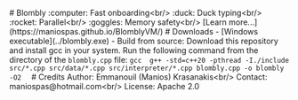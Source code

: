 #   B l o m b l y 
 
 
 
 : c o m p u t e r :   F a s t   o n b o a r d i n g < b r / > 
 
 : d u c k :   D u c k   t y p i n g < b r / > 
 
 : r o c k e t :   P a r a l l e l < b r / > 
 
 : g o g g l e s :   M e m o r y   s a f e t y < b r / > 
 
 
 
 [ L e a r n   m o r e . . . ] ( h t t p s : / / m a n i o s p a s . g i t h u b . i o / B l o m b l y V M / )
 
 
 
 
 #   D o w n l o a d s 
 
 
 
 -   [ W i n d o w s   e x e c u t a b l e ] ( . . / b l o m b l y . e x e ) 
 
 
 
 -   B u i l d   f r o m   s o u r c e :   D o w n l o a d   t h i s   r e p o s i t o r y   a n d   i n s t a l l   g c c   i n   y o u r   s y s t e m . 
 
 R u n   t h e   f o l l o w i n g   c o m m a n d   f r o m   t h e   d i r e c t o r y   o f   t h e   ` b l o m b l y . c p p `   f i l e : 
 
 
 
 ` ` ` g c c 
 
 g + +   - s t d = c + + 2 0   - p t h r e a d   - I . / i n c l u d e   s r c / * . c p p   s r c / d a t a / * . c p p   s r c / i n t e r p r e t e r / * . c p p   b l o m b l y . c p p   - o   b l o m b l y   - O 2 
 
 ` ` ` 
 
 
 
 
 
 #   C r e d i t s 
 
 
 
 A u t h o r :   E m m a n o u i l   ( M a n i o s )   K r a s a n a k i s < b r / > 
 
 C o n t a c t :   m a n i o s p a s @ h o t m a i l . c o m < b r / > 
 
 L i c e n s e :   A p a c h e   2 . 0 